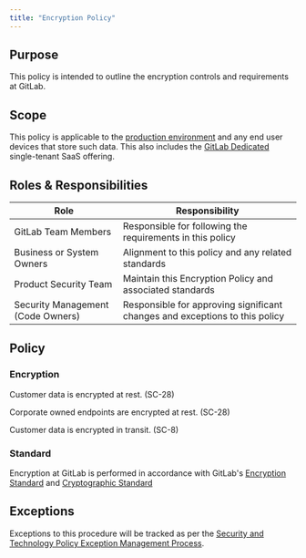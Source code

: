 ```yaml
---
title: "Encryption Policy"
---
```


## Purpose

This policy is intended to outline the encryption controls and requirements at GitLab.

## Scope

This policy is applicable to the [production environment](/handbook/engineering/infrastructure/production/architecture/) and any end user devices that store such data. This also includes the [GitLab Dedicated](https://docs.gitlab.com/ee/subscriptions/gitlab_dedicated/#gitlab-dedicated) single-tenant SaaS offering.

## Roles & Responsibilities

| Role | Responsibility |
| ------ | ------ |
| GitLab Team Members | Responsible for following the requirements in this policy |
| Business or System Owners | Alignment to this policy and any related standards |
| Product Security Team | Maintain this Encryption Policy and associated standards |
| Security Management (Code Owners) | Responsible for approving significant changes and exceptions to this policy |

## Policy

### Encryption

Customer data is encrypted at rest. (SC-28)

Corporate owned endpoints are encrypted at rest. (SC-28)

Customer data is encrypted in transit. (SC-8)

### Standard

Encryption at GitLab is performed in accordance with GitLab's [Encryption Standard](https://internal.gitlab.com/handbook/security/encryption-standard) and [Cryptographic Standard](/handbook/security/cryptographic-standard/)

## Exceptions

Exceptions to this procedure will be tracked as per the [Security and Technology Policy Exception Management Process](/handbook/security/security-and-technology-policy-exception/).
